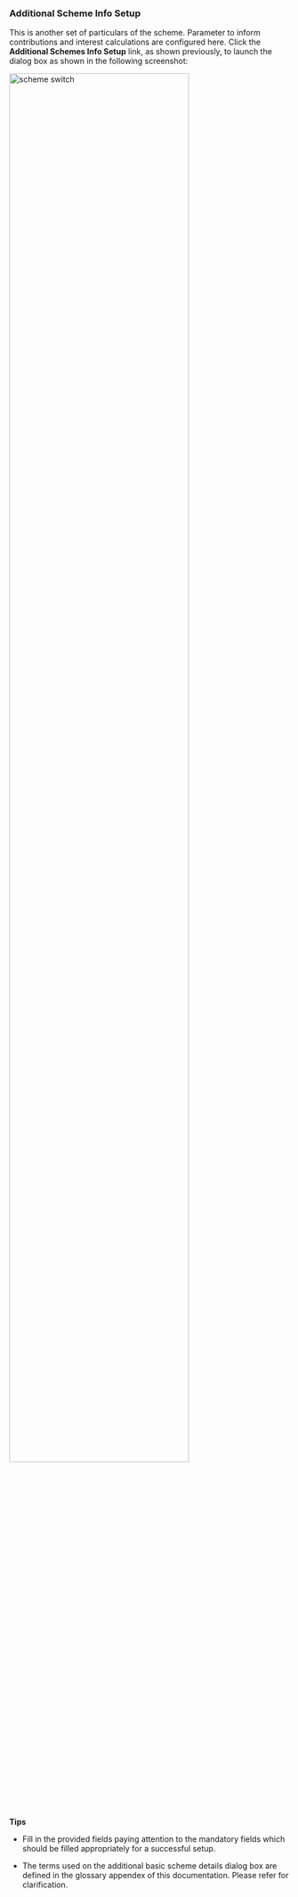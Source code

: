 ### Additional Scheme Info Setup

This is another set of particulars of the scheme. Parameter to inform contributions and interest calculations are configured here. Click the **Additional Schemes Info Setup** link, as shown previously, to launch the dialog box as shown in the following screenshot:

<img  alt="scheme switch" width="80%" height="auto"  class="center"  src="../.vuepress/public/img/media2/schemeM19.png"> 


**Tips**

- Fill in the provided fields paying attention to the mandatory fields which should be filled appropriately for a successful setup.

- The terms used on the additional basic scheme details dialog box are defined in the glossary appendex of this documentation. Please refer for clarification.